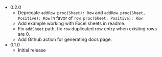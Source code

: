 * 0.2.0
  * Deprecate `addRow proc(Sheet): Row` and `addRow proc(Sheet, Positive): Row` in favor of `row proc(Sheet, Positive): Row`
  * Add example working with Excel sheets in readme.
  * Fix `addSheet` path, fix `row` duplicated row entry when existing rows are 0.
  * Add Github action for generating docs page.
* 0.1.0
  * Initial release
